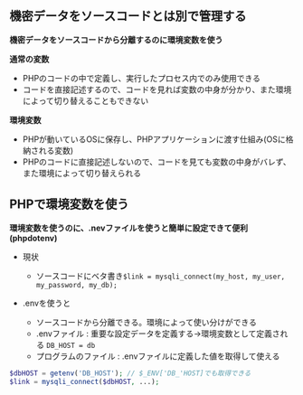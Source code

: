## 機密データをソースコードとは別で管理する

**機密データをソースコードから分離するのに環境変数を使う**

**通常の変数**  
- PHPのコードの中で定義し、実行したプロセス内でのみ使用できる
- コードを直接記述するので、コードを見れば変数の中身が分かり、また環境によって切り替えることもできない

**環境変数**  
- PHPが動いているOSに保存し、PHPアプリケーションに渡す仕組み(OSに格納される変数)
- PHPのコードに直接記述しないので、コードを見ても変数の中身がバレず、また環境によって切り替えられる

## PHPで環境変数を使う
**環境変数を使うのに、.nevファイルを使うと簡単に設定できて便利(phpdotenv)**

- 現状
  - ソースコードにベタ書き`$link = mysqli_connect(my_host, my_user, my_password, my_db);`

- .envを使うと
  - ソースコードから分離できる。環境によって使い分けができる
  - .envファイル : 重要な設定データを定義する→環境変数として定義される `DB_HOST = db`
  - プログラムのファイル : .envファイルに定義した値を取得して使える
```php
$dbHOST = getenv('DB_HOST'); // $_ENV['DB_'HOST]でも取得できる
$link = mysqli_connect($dbHOST, ...);
```

